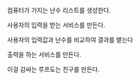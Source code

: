 컴퓨터가 가지는 난수 리스트를 생성한다.

사용자의 입력을 받는 서비스를 만든다.

사용자의 입력값과 난수를 비교하여 결과를 뱉는다

출력을 하는 서비스를 만든다.

이걸 감싸는 루프도는 친구를 만든다.
